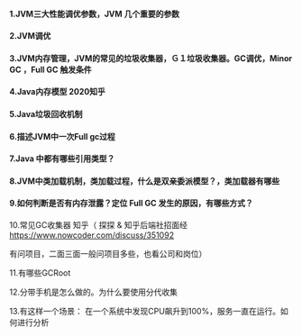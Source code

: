 #### 1.JVM三大性能调优参数，JVM 几个重要的参数

#### 2.JVM调优

#### 3.JVM内存管理，JVM的常见的垃圾收集器，Ｇ１垃圾收集器。GC调优，Minor GC ，Full GC 触发条件

#### 4.Java内存模型 2020知乎

#### 5.Java垃圾回收机制

#### 6.描述JVM中一次Full gc过程

#### 7.Java 中都有哪些引用类型？

#### 8.JVM中类加载机制，类加载过程，什么是双亲委派模型？，类加载器有哪些

#### 9.如何判断是否有内存泄露？定位 Full GC 发生的原因，有哪些方式？

10.常见GC收集器 知乎（ 探探 & 知乎后端社招面经   https://www.nowcoder.com/discuss/351092    

有问项目，二面三面一般问项目多些，也看公司和岗位）

11.有哪些GCRoot

12.分带手机是怎么做的。为什么要使用分代收集

13.有这样一个场景： 在一个系统中发现CPU飙升到100%，服务一直在运行。如何进行分析

